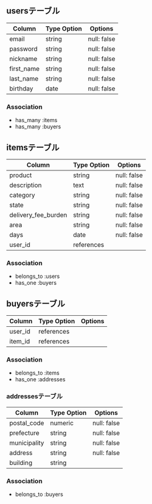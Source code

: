 ## usersテーブル

  |Column      |Type Option | Options     |
  |----------- |------------|-------------|
  |email       | string     | null: false |
  |password    | string     | null: false |
  |nickname    | string     | null: false |
  |first_name  | string     | null: false |
  |last_name   | string     | null: false |
  |birthday    | date       | null: false |


### Association
 -  has_many :items
 -  has_many :buyers



## itemsテーブル

  | Column              | Type Option | Options     |
  |-------------------- | ----------- | ----------- |
  | product             | string      | null: false |
  | description         | text        | null: false |
  | category            | string      | null: false |
  | state               | string      | null: false |
  | delivery_fee_burden | string      | null: false |
  | area                | string      | null: false |
  | days                | date        | null: false |
  | user_id             | references  |             |

### Association 
 - belongs_to :users
 - has_one :buyers


## buyersテーブル

 | Column     | Type Option | Options     |
 | ---------- | ----------- | ----------- |
 | user_id    | references  |             |
 | item_id    | references  |             |

### Association
 - belongs_to :items
 - has_one :addresses


### addressesテーブル

 | Column       | Type Option | Options     |
 | ------------ | ----------- | ----------- |
 | postal_code  | numeric     | null: false |
 | prefecture   | string      | null: false |
 | municipality | string      | null: false |
 | address      | string      | null: false |
 | building     | string      |             |

### Association
 - belongs_to :buyers
